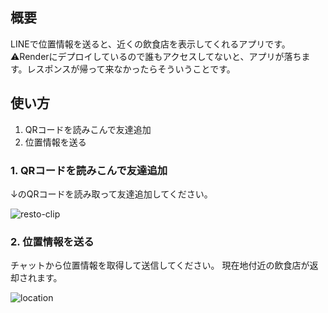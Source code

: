 ## 概要
LINEで位置情報を送ると、近くの飲食店を表示してくれるアプリです。
⚠️Renderにデプロイしているので誰もアクセスしてないと、アプリが落ちます。レスポンスが帰って来なかったらそういうことです。

## 使い方
1. QRコードを読みこんで友達追加
2. 位置情報を送る

### 1. QRコードを読みこんで友達追加
↓のQRコードを読み取って友達追加してください。

![resto-clip](https://github.com/user-attachments/assets/10c6686b-6a04-4ef8-9616-fc0bce45590c)

### 2. 位置情報を送る
チャットから位置情報を取得して送信してください。
現在地付近の飲食店が返却されます。

![location](https://github.com/user-attachments/assets/d3951384-95dc-46b7-bc40-fc06e3089778)
